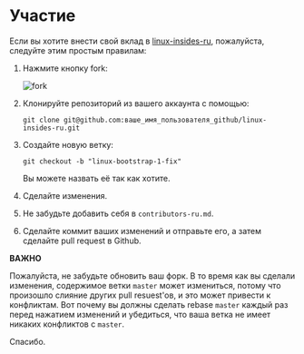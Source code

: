 Участие
================================================================================

Если вы хотите внести свой вклад в [linux-insides-ru](https://github.com/proninyaroslav/linux-insides-ru), пожалуйста, следуйте этим простым правилам:

1. Нажмите кнопку fork:

    ![fork](http://oi58.tinypic.com/jj2trm.jpg)

2. Клонируйте репозиторий из вашего аккаунта с помощью:

    ```
    git clone git@github.com:ваше_имя_пользователя_github/linux-insides-ru.git
    ```

3. Создайте новую ветку:

    ```
    git checkout -b "linux-bootstrap-1-fix"
    ```
    Вы можете назвать её так как хотите.

4. Сделайте изменения.

5. Не забудьте добавить себя в `contributors-ru.md`.

6. Сделайте коммит ваших изменений и отправьте его, а затем сделайте pull request в Github.

**ВАЖНО**

Пожалуйста, не забудьте обновить ваш форк. В то время как вы сделали изменения, содержимое ветки `master` может измениться, потому что произошло слияние других pull resuest'ов, и это может привести к конфликтам. Вот почему вы должны сделать rebase `master` каждый раз перед нажатием изменений и убедиться, что ваша ветка не имеет никаких конфликтов с `master`.

Спасибо.
